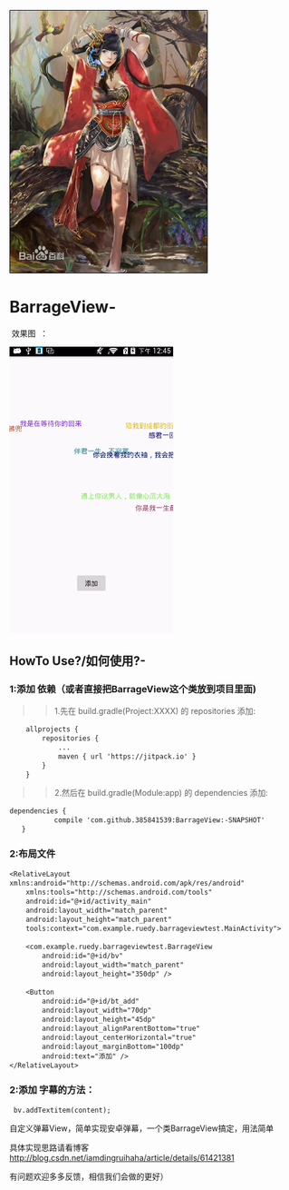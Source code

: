 

![Image text](https://github.com/385841539/BarrageView/blob/master/app/src/main/res/mipmap-hdpi/xiahoushi.jpg)

# BarrageView- 

 效果图  ：
 
![Image text](https://github.com/385841539/BarrageView/blob/master/app/src/main/res/drawable/dangif.gif)</br>

## HowTo Use?/如何使用?-
 
### 1:添加 依赖（或者直接把BarrageView这个类放到项目里面)</br>
>> 1.先在 build.gradle(Project:XXXX) 的 repositories 添加:
```
	allprojects {
		repositories {
			...
			maven { url 'https://jitpack.io' }
		}
	}
```

>> 2.然后在 build.gradle(Module:app) 的 dependencies 添加:
 
 ```
 dependencies {
	        compile 'com.github.385841539:BarrageView:-SNAPSHOT'
	}
```

### 2:布局文件


```
<RelativeLayout xmlns:android="http://schemas.android.com/apk/res/android"
    xmlns:tools="http://schemas.android.com/tools"
    android:id="@+id/activity_main"
    android:layout_width="match_parent"
    android:layout_height="match_parent"
    tools:context="com.example.ruedy.barrageviewtest.MainActivity">

    <com.example.ruedy.barrageviewtest.BarrageView
        android:id="@+id/bv"
        android:layout_width="match_parent"
        android:layout_height="350dp" />

    <Button
        android:id="@+id/bt_add"
        android:layout_width="70dp"
        android:layout_height="45dp"
        android:layout_alignParentBottom="true"
        android:layout_centerHorizontal="true"
        android:layout_marginBottom="100dp"
        android:text="添加" />
</RelativeLayout>

```

### 2:添加 字幕的方法：

```
 bv.addTextitem(content);
```
 
 
自定义弹幕View，简单实现安卓弹幕，一个类BarrageView搞定，用法简单

具体实现思路请看博客 http://blog.csdn.net/iamdingruihaha/article/details/61421381

有问题欢迎多多反馈，相信我们会做的更好）
